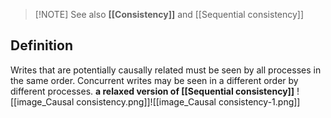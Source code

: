 > [!NOTE] See also **[[Consistency]]** and [[Sequential consistency]]

## Definition
Writes that are potentially causally related must be seen by all processes in the same order. Concurrent writes may be seen in a different order by different processes.
**a relaxed version of [[Sequential consistency]]** 
![[image_Causal consistency.png]]![[image_Causal consistency-1.png]]
